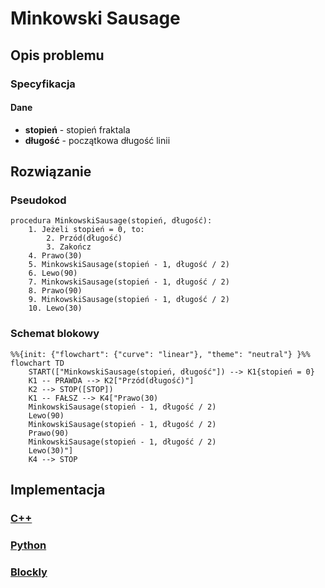 # Minkowski Sausage

## Opis problemu

### Specyfikacja

#### Dane

- **stopień** - stopień fraktala
- **długość** - początkowa długość linii

## Rozwiązanie

### Pseudokod

```
procedura MinkowskiSausage(stopień, długość):
    1. Jeżeli stopień = 0, to:
        2. Przód(długość)
        3. Zakończ
    4. Prawo(30)
    5. MinkowskiSausage(stopień - 1, długość / 2)
    6. Lewo(90)
    7. MinkowskiSausage(stopień - 1, długość / 2)
    8. Prawo(90)
    9. MinkowskiSausage(stopień - 1, długość / 2)
    10. Lewo(30)
```

### Schemat blokowy

```mermaid
%%{init: {"flowchart": {"curve": "linear"}, "theme": "neutral"} }%%
flowchart TD
    START(["MinkowskiSausage(stopień, długość"]) --> K1{stopień = 0}
    K1 -- PRAWDA --> K2["Przód(długość)"]
    K2 --> STOP([STOP])
    K1 -- FAŁSZ --> K4["Prawo(30)
    MinkowskiSausage(stopień - 1, długość / 2)
    Lewo(90)
    MinkowskiSausage(stopień - 1, długość / 2)
    Prawo(90)
    MinkowskiSausage(stopień - 1, długość / 2)
    Lewo(30)"]
    K4 --> STOP
```

## Implementacja

### [C++](../../programming/c++/algorithms/fractals/minkowski-sausage.md)

### [Python](../../programming/python/algorithms/fractals/minkowski-sausage.md)

### [Blockly](../../programming/blockly/algorithms/fractals/minkowski-sausage.md)
